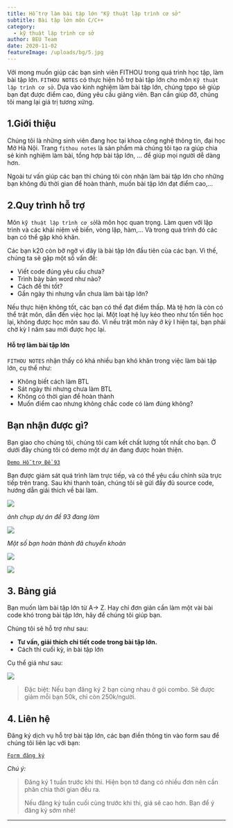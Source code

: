 ```yaml
---
title: Hỗ trợ làm bài tập lớn "Kỹ thuật lập trình cơ sở"
subtitle: Bài tập lớn môn C/C++
category:
  - kỹ thuật lập trình cơ sở
author: BEU Team
date: 2020-11-02
featureImage: /uploads/bg/5.jpg
---
```


Với mong muốn giúp các bạn sinh viên FITHOU trong quá trình học tập, làm bài tập lớn. `FITHOU NOTES` có thực hiện hỗ trợ bài tập lớn cho môn `Kỹ thuật lập trình cơ sở`. Dựa vào kinh nghiệm làm bài tập lớn, chúng tppo sẽ giúp bạn đạt được điểm cao, đúng yêu cầu giảng viên. Bạn cần giúp đỡ, chúng tôi mang lại giá trị tương xứng. 

## 1.Giới thiệu

Chúng tôi là những sinh viên đang học tại khoa công nghệ thông tin, đại học Mở Hà Nội. Trang `fithou notes` là sản phẩm mà chúng tôi tạo ra giúp chia sẻ kinh nghiệm làm bài, tổng hợp bài tập lớn, ... để giúp mọi người dễ dàng hơn.

Ngoài tư vấn giúp các bạn thì chúng tôi còn nhận làm bài tập lớn cho những bạn không đủ thời gian để hoàn thành, muốn bài tập lớn đạt điểm cao,... 

## 2.Quy trình hỗ trợ
Môn `kỹ thuật lập trình cơ sở`là môn học quan trọng. Làm quen với lập trình và các khái niệm về biến, vòng lặp, hàm,... Và trong quá trình đó các bạn có thể gặp khó khăn. 

Các bạn k20 còn bỡ ngỡ vì đây là bài tập lớn đầu tiên của các bạn. Vì thế, chúng ta sẽ gặp một số vấn đề:
- Viết code đúng yêu cầu chưa?
- Trình bày bản word như nào?
- Cách để thi tốt?
- Gần ngày thi nhưng vẫn chưa làm bài tập lớn?

Nếu thực hiện không tốt, các bạn có thể đạt điểm thấp. Mà tệ hơn là còn có thể trật môn, dẫn đến việc học lại. Một loạt hệ lụy kéo theo như tốn tiền học lại, không được học môn sau đó. Vì nếu trật môn này ở kỳ I hiện tại, bạn phải chờ kỳ I năm sau mới được học lại. 

#### Hỗ trợ làm bài tập lớn 

`FITHOU NOTES` nhận thấy có khá nhiều bạn khó khăn trong việc làm bài tập lớn, cụ thể như: 
- Không biết cách làm BTL 
- Sát ngày thi nhưng chưa làm BTL
- Không có thời gian để hoàn thành
- Muốn điểm cao nhưng không chắc code có làm đúng không?

## Bạn nhận được gì?
Bạn giao cho chúng tôi, chúng tôi cam kết chất lượng tốt nhất cho bạn. Ở dưới đây chúng tôi có demo một dự án đang được hoàn thiện.

[`Demo Hỗ trợ Đề 93`](https://bom.to/demoktltcs)


Bạn được giám sát quá trình làm trực tiếp, và có thể yêu cầu chỉnh sửa trực tiếp trên trang. Sau khi thanh toán, chúng tôi sẽ gửi đầy đủ source code, hướng dẫn giải thích về bài làm.

![](https://i.ibb.co/KGvfvhM/image.png)

*ảnh chụp dự án đề 93 đang làm*

![](https://i.ibb.co/RpmpBG8/image.png)


*Một số bạn hoàn thành đã chuyển khoản*

![](https://i.ibb.co/PjZjjFC/thanh-toan.jpg)

![](https://i.ibb.co/K2B4mVK/tin-nhan.jpg)

## 3. Bảng giá
Bạn muốn làm bài tập lớn từ A-> Z. Hay chỉ đơn giản cần làm một vài bài code khó trong bài tập lớn, hãy để chúng tôi giúp bạn. 

Chúng tôi sẽ hỗ trợ như sau:

- **Tư vấn, giải thích chi tiết code trong bài tập lớn.**
- Cách thi cuối kỳ, in bài tập lớn

Cụ thể giá như sau: 

![](https://i.ibb.co/hRQj1G8/bang-gia.jpg)

>Đặc biệt: Nếu bạn đăng ký 2 bạn cùng nhau ở gói combo. Sẽ được giảm mỗi bạn 50k, chỉ còn 250k/người. 

## 4. Liên hệ

Đăng ký dịch vụ hỗ trợ bài tập lớn, các bạn điền thông tin vào form sau để chúng tôi liên lạc với bạn:

[`Form đăng ký`](https://bit.ly/3kB6LXe)

*Chú ý:*

> Đăng ký 1 tuần trước khi thi. Hiện bọn tớ đang có nhiều đơn nên cần phân chia thời gian đều ra. 
>
> Nếu đăng ký tuần cuối cùng trước khi thi, giá sẽ cao hơn. Bạn để ý đăng ký sớm nhé! 

---
